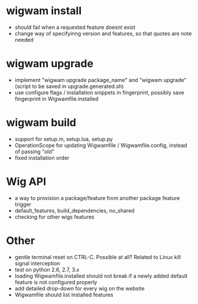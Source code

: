 # wigwam install 
 - should fail when a requested feature doesnt exist
 - change way of specifyinng version and features, so that quotes are note needed
 
# wigwam upgrade
 - implement "wigwam upgrade package_name" and "wigwam upgrade" (script to be saved in upgrade.generated.sh)
 - use configure flags / installation snippets in fingerprint, possibly save fingerprint in Wigwamfile.installed

# wigwam build
 - support for setup.m, setup.lua, setup.py
 - OperationScope for updating Wigwamfile / Wigwamfile.config, instead of passing "old"
 - fixed installation order

# Wig API
- a way to provision a package/feature from another package feature trigger
- default_features, build_dependencies, no_shared
- checking for other wigs features

# Other
 - gentle terminal reset on CTRL-C. Possible at all? Related to Linux kill signal interception
 - test on python 2.6, 2.7, 3.x
 - loading Wigwamfile.installed should not break if a newly added default feature is not configured properly
 - add detailed drop-down for every wig on the website
 - Wigwamfile should list installed features
